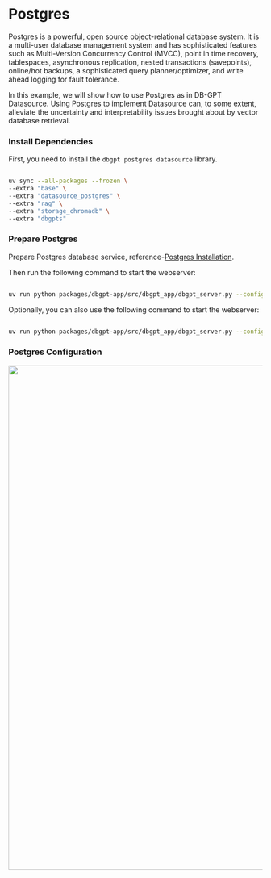 # Postgres

Postgres is a powerful, open source object-relational database system. It is a multi-user database management system and has sophisticated features such as Multi-Version Concurrency Control (MVCC), point in time recovery, tablespaces, asynchronous replication, nested transactions (savepoints), online/hot backups, a sophisticated query planner/optimizer, and write ahead logging for fault tolerance.

In this example, we will show how to use Postgres as in DB-GPT Datasource. Using Postgres to implement Datasource can, to some extent, alleviate the uncertainty and interpretability issues brought about by vector database retrieval.

### Install Dependencies

First, you need to install the `dbgpt postgres datasource` library.

```bash

uv sync --all-packages --frozen \
--extra "base" \
--extra "datasource_postgres" \
--extra "rag" \
--extra "storage_chromadb" \
--extra "dbgpts"
```

### Prepare Postgres

Prepare Postgres database service, reference-[Postgres Installation](https://www.postgresql.org/download/).

Then run the following command to start the webserver:
```bash

uv run python packages/dbgpt-app/src/dbgpt_app/dbgpt_server.py --config configs/dbgpt-proxy-openai.toml
```

Optionally, you can also use the following command to start the webserver:
```bash

uv run python packages/dbgpt-app/src/dbgpt_app/dbgpt_server.py --config configs/dbgpt-proxy-openai.toml
```

### Postgres Configuration
<p align="left">
  <img src={'https://github.com/user-attachments/assets/affa5ef2-09d6-404c-951e-1220a0dce235'} width="1000px"/>
</p>
